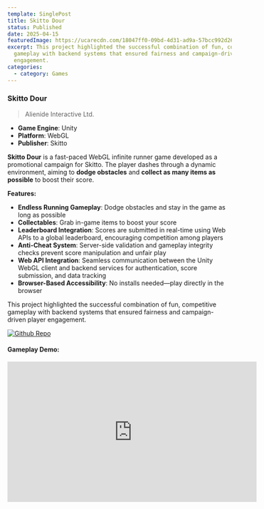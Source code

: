 ```yaml
---
template: SinglePost
title: Skitto Dour
status: Published
date: 2025-04-15
featuredImage: https://ucarecdn.com/18047ff0-09bd-4d31-ad9a-57bcc992d264/
excerpt: This project highlighted the successful combination of fun, competitive
  gameplay with backend systems that ensured fairness and campaign-driven player
  engagement.
categories:
  - category: Games
---
```

### Skitto Dour  
>Alienide Interactive Ltd.  


- **Game Engine**: Unity  
- **Platform**: WebGL  
- **Publisher**: Skitto  

**Skitto Dour** is a fast-paced WebGL infinite runner game developed as a promotional campaign for Skitto. The player dashes through a dynamic environment, aiming to **dodge obstacles** and **collect as many items as possible** to boost their score.

**Features:**
- **Endless Running Gameplay**: Dodge obstacles and stay in the game as long as possible  
- **Collectables**: Grab in-game items to boost your score  
- **Leaderboard Integration**: Scores are submitted in real-time using Web APIs to a global leaderboard, encouraging competition among players  
- **Anti-Cheat System**: Server-side validation and gameplay integrity checks prevent score manipulation and unfair play  
- **Web API Integration**: Seamless communication between the Unity WebGL client and backend services for authentication, score submission, and data tracking  
- **Browser-Based Accessibility**: No installs needed—play directly in the browser  

This project highlighted the successful combination of fun, competitive gameplay with backend systems that ensured fairness and campaign-driven player engagement.


[![Github Repo](https://ucarecdn.com/9a07ecf1-046f-4e8f-9d34-32546c6f372b/-/preview/280x80/)](https://www.skitto.com/skitto-dour)


#### Gameplay Demo:
<iframe width="560" height="315" src="https://www.youtube.com/embed/zDKEs3hypKU" frameborder="0" allow="accelerometer; autoplay; encrypted-media; gyroscope; picture-in-picture" allowfullscreen></iframe>
